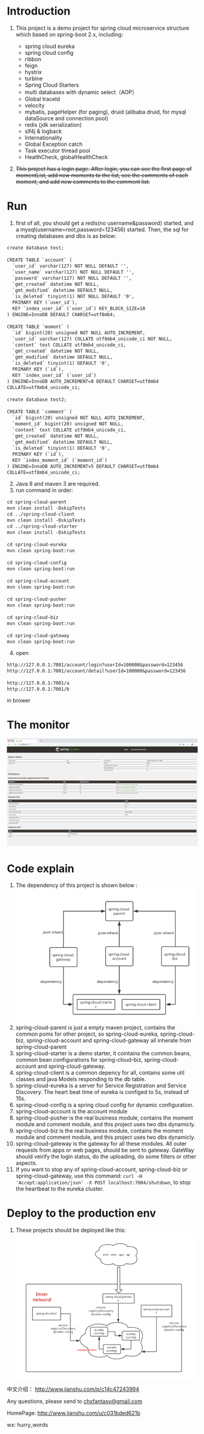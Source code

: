 # Introduction

1. This project is a demo project for spring cloud microservice structure which based on spring-boot 2.x, including:
	- spring cloud eureka
	- spring cloud config
	- ribbon
	- feign
	- hystrix
	- turbine
	- Spring Cloud Starters
	- multi databases with dynamic select（AOP）
	- Global traceId
	- velocity
	- mybatis, pageHelper (for paging), druid (alibaba druid, for mysql dataSource and connection pool)
	- redis (jdk serialization)
	- slf4j & logback
	- Internationality
	- Global Exception catch
	- Task executor thread pool
	- HealthCheck, globalHealthCheck

2. ~~This project has a login page. After login, you can see the first page of momentList, add new moments to the list, see the comments of each moment, and add new comments to the comment list.~~

# Run
1. first of all, you should get a redis(no username&password) started, and a mysql(username=root,password=123456) started. Then, the sql for creating databases and dbs is as below:

```
create database test;

CREATE TABLE `account` (
  `user_id` varchar(127) NOT NULL DEFAULT '',
  `user_name` varchar(127) NOT NULL DEFAULT '',
  `password` varchar(127) NOT NULL DEFAULT '',
  `gmt_created` datetime NOT NULL,
  `gmt_modified` datetime DEFAULT NULL,
  `is_deleted` tinyint(1) NOT NULL DEFAULT '0',
  PRIMARY KEY (`user_id`),
  KEY `index_user_id` (`user_id`) KEY_BLOCK_SIZE=10
) ENGINE=InnoDB DEFAULT CHARSET=utf8mb4;

CREATE TABLE `moment` (
  `id` bigint(20) unsigned NOT NULL AUTO_INCREMENT,
  `user_id` varchar(127) COLLATE utf8mb4_unicode_ci NOT NULL,
  `content` text COLLATE utf8mb4_unicode_ci,
  `gmt_created` datetime NOT NULL,
  `gmt_modified` datetime DEFAULT NULL,
  `is_deleted` tinyint(1) DEFAULT '0',
  PRIMARY KEY (`id`),
  KEY `index_user_id` (`user_id`)
) ENGINE=InnoDB AUTO_INCREMENT=8 DEFAULT CHARSET=utf8mb4 COLLATE=utf8mb4_unicode_ci;

create database test2;

CREATE TABLE `comment` (
  `id` bigint(20) unsigned NOT NULL AUTO_INCREMENT,
  `moment_id` bigint(20) unsigned NOT NULL,
  `content` text COLLATE utf8mb4_unicode_ci,
  `gmt_created` datetime NOT NULL,
  `gmt_modified` datetime DEFAULT NULL,
  `is_deleted` tinyint(1) DEFAULT '0',
  PRIMARY KEY (`id`),
  KEY `index_moment_id` (`moment_id`)
) ENGINE=InnoDB AUTO_INCREMENT=5 DEFAULT CHARSET=utf8mb4 COLLATE=utf8mb4_unicode_ci;
```

2. Java 8 and maven 3 are required.
3. run command in order:

```
cd spring-cloud-parent
mvn clean install -DskipTests
cd ../spring-cloud-client
mvn clean install -DskipTests
cd ../spring-cloud-starter
mvn clean install -DskipTests

cd spring-cloud-eureka
mvn clean spring-boot:run

cd spring-cloud-config
mvn clean spring-boot:run

cd spring-cloud-account
mvn clean spring-boot:run

cd spring-cloud-pusher
mvn clean spring-boot:run

cd spring-cloud-biz
mvn clean spring-boot:run

cd spring-cloud-gateway
mvn clean spring-boot:run
```
4. open 
```
http://127.0.0.1:7001/account/login?userId=100000&password=123456
http://127.0.0.1:7001/account/detail?userId=100000&password=123456

http://127.0.0.1:7001/a
http://127.0.0.1:7001/b
``` 
in brower

# The monitor
![](docs/snapshot.jpg)

# Code explain
1. The dependency of this project is shown below :
![](docs/project-structure.png)
2. spring-cloud-parent is just a empty maven project, contains the common poms for other project, so spring-cloud-eureka, spring-cloud-biz, spring-cloud-account and spring-cloud-gateway all inherate from spring-cloud-parent
3. spring-cloud-starter is a demo starter, it cointains the common beans, common bean configurations for spring-cloud-biz, spring-cloud-account and spring-cloud-gateway.
4. spring-cloud-client is a common depency for all, contains some util classes and java Models responding to the db table.
5. spring-cloud-eureka is a server for Service Registration and Service Discovery. The heart beat time of eureka is configed to 5s, instead of 15s.
6. spring-cloud-config is a spring cloud config for dynamic configuration.
7. spring-cloud-account is the account module
8. spring-cloud-pusher is the real business module, contains the moment module and comment module, and this project uses two dbs dynamicly.
9. spring-cloud-biz is the real business module, contains the moment module and comment module, and this project uses two dbs dynamicly.
10. spring-cloud-gateway is the gateway for all these modules. All outer requests from apps or web pages, should be sent to gateway. GateWay should veirify the login status, do the uploading, do some filters or other aspects.
11. If you want to stop any of spring-cloud-account, spring-cloud-biz or spring-cloud-gateway, use this command: ```curl -H 'Accept:application/json' -X POST localhost:7004/shutdown```, to stop the heartbeat to the eureka cluster.

# Deploy to the production env
1. These projects should be deployed like this:
![](docs/deployment.png)


中文介绍： http://www.jianshu.com/p/c14c47243994

Any questions, please send to chxfantasy@gmail.com

HomePage: http://www.jianshu.com/u/c031bded621b

wx: hurry_words
